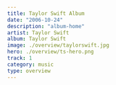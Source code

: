 ```yaml
---
title: Taylor Swift Album
date: "2006-10-24"
description: "album-home"
artist: Taylor Swift
album: Taylor Swift
image: ./overview/taylorswift.jpg
hero: ./overview/ts-hero.png
track: 1
category: music
type: overview
---
```

